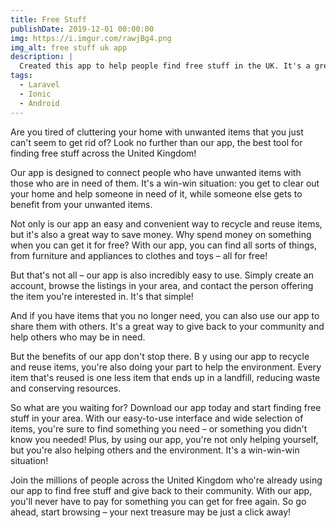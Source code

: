 ```yaml
---
title: Free Stuff
publishDate: 2019-12-01 00:00:00
img: https://i.imgur.com/rawjBg4.png
img_alt: free stuff uk app
description: |
  Created this app to help people find free stuff in the UK. It's a great way to find free stuff and earn points.
tags:
  - Laravel
  - Ionic
  - Android
---
```


Are you tired of cluttering your home with unwanted items that you just can't seem to get rid of? 
Look no further than our app, the best tool for finding free stuff across the United Kingdom!

Our app is designed to connect people who have unwanted items with those who are in need of them. 
It's a win-win situation: you get to clear out your home and help someone in need of it, while someone else gets to benefit from your unwanted items.

Not only is our app an easy and convenient way to recycle and reuse items, but it's also a great way to save money. 
Why spend money on something when you can get it for free? With our app, you can find all sorts of things, from furniture and appliances to clothes and toys – all for free!

But that's not all – our app is also incredibly easy to use. 
Simply create an account, browse the listings in your area, and contact the person offering the item you're interested in. 
It's that simple!

And if you have items that you no longer need, you can also use our app to share them with others.
It's a great way to give back to your community and help others who may be in need.

But the benefits of our app don't stop there. B
y using our app to recycle and reuse items, you're also doing your part to help the environment. 
Every item that's reused is one less item that ends up in a landfill, reducing waste and conserving resources.

So what are you waiting for? Download our app today and start finding free stuff in your area. 
With our easy-to-use interface and wide selection of items, you're sure to find something you need – or something you didn't know you needed! 
Plus, by using our app, you're not only helping yourself, but you're also helping others and the environment. 
It's a win-win-win situation!

Join the millions of people across the United Kingdom 
who're already using our app to find free stuff and give back to their community. 
With our app, you'll never have to pay for something you can get for free again. 
So go ahead, start browsing – your next treasure may be just a click away!
